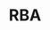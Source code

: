 ---
title: RBA
crosslinks:
- electronic_cigarette
- DIY_eJuice
- w
- RDA
- Coilporn
- Serendipity
---